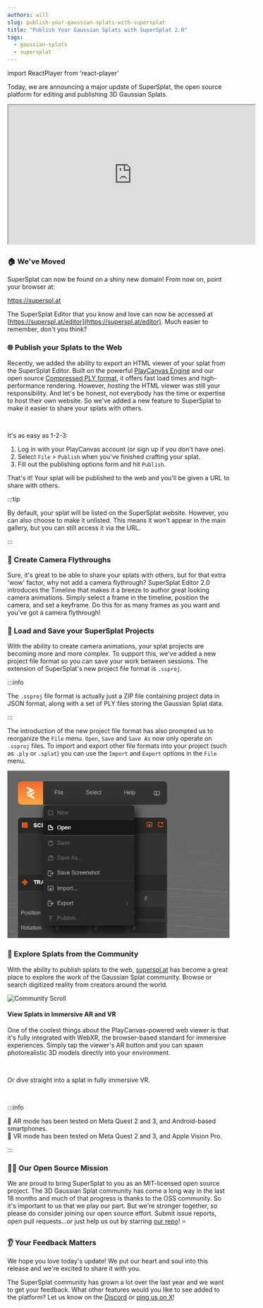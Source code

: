 ```yaml
---
authors: will
slug: publish-your-gaussian-splats-with-supersplat
title: "Publish Your Gaussian Splats with SuperSplat 2.0"
tags:
  - gaussian-splats
  - supersplat
---
```


import ReactPlayer from 'react-player'

Today, we are announcing a major update of SuperSplat, the open source platform for editing and publishing 3D Gaussian Splats.

<div className="iframe-container">
    <iframe loading="lazy" width="560" height="315" src="https://www.youtube.com/embed/eLi_HVoHjrk" title="YouTube video player" allow="accelerometer; autoplay; clipboard-write; encrypted-media; gyroscope; picture-in-picture" allowfullscreen></iframe>
</div>

### 🏠 We've Moved

SuperSplat can now be found on a shiny new domain! From now on, point your browser at:

<div style={{ textAlign: 'center' }}>
  <a href="https://superspl.at" style={{ fontSize: '2rem', fontWeight: 'bold', textDecoration: 'none' }}>
    https://superspl.at
  </a>
</div>

The SuperSplat Editor that you know and love can now be accessed at [https://superspl.at/editor](https://superspl.at/editor). Much easier to remember, don't you think?

### 🌐 Publish your Splats to the Web

Recently, we added the ability to export an HTML viewer of your splat from the SuperSplat Editor. Built on the powerful [PlayCanvas Engine](https://github.com/playcanvas/engine) and our open source [Compressed PLY format](/compressing-gaussian-splats#compressed-ply-format), it offers fast load times and high-performance rendering. However, _hosting_ the HTML viewer was still your responsibility. And let's be honest, not everybody has the time or expertise to host their own website. So we've added a new feature to SuperSplat to make it easier to share your splats with others.

<ReactPlayer muted={true} controls url="/img/supersplat2-publish-1080p-social-60fps.mp4" />

<br />

It's as easy as 1-2-3:

1. Log in with your PlayCanvas account (or sign up if you don't have one).
2. Select `File` > `Publish` when you've finished crafting your splat.
3. Fill out the publishing options form and hit `Publish`.

That's it! Your splat will be published to the web and you'll be given a URL to share with others.

:::tip

By default, your splat will be listed on the SuperSplat website. However, you can also choose to make it unlisted. This means it won't appear in the main gallery, but you can still access it via the URL.

:::

### 🎥 Create Camera Flythroughs

Sure, it's great to be able to share your splats with others, but for that extra 'wow' factor, why not add a camera flythrough? SuperSplat Editor 2.0 introduces the Timeline that makes it a breeze to author great looking camera animations. Simply select a frame in the timeline, position the camera, and set a keyframe. Do this for as many frames as you want and you've got a camera flythrough!

<ReactPlayer muted={true} controls url="/img/supersplat2-camera-animation-720p-social-60fps.mp4" />

### 📄 Load and Save your SuperSplat Projects

With the ability to create camera animations, your splat projects are becoming more and more complex. To support this, we've added a new project file format so you can save your work between sessions. The extension of SuperSplat's new project file format is `.ssproj`.

:::info

The `.ssproj` file format is actually just a ZIP file containing project data in JSON format, along with a set of PLY files storing the Gaussian Splat data.

:::

The introduction of the new project file format has also prompted us to reorganize the `File` menu. `Open`, `Save` and `Save As` now only operate on `.ssproj` files. To import and export other file formats into your project (such as `.ply` or `.splat`) you can use the `Import` and `Export` options in the `File` menu.

![File Menu](/img/supersplat-file-menu.png)

### 👥 Explore Splats from the Community

With the ability to publish splats to the web, [superspl.at](https://superspl.at) has become a great place to explore the work of the Gaussian Splat community. Browse or search digitized reality from creators around the world.

![Community Scroll](/img/supersplat2-community-scroll.gif)

#### View Splats in Immersive AR and VR

One of the coolest things about the PlayCanvas-powered web viewer is that it's fully integrated with WebXR, the browser-based standard for immersive experiences. Simply tap the viewer's AR button and you can spawn photorealistic 3D models directly into your environment.

<ReactPlayer muted={true} controls url="/img/supersplat2-ar-quest3.mp4" />

<br />

Or dive straight into a splat in fully immersive VR.

<ReactPlayer muted={true} controls url="/img/supersplat2-vr-avp.mp4" />

<br />

:::info

🤳 AR mode has been tested on Meta Quest 2 and 3, and Android-based smartphones.  
🥽 VR mode has been tested on Meta Quest 2 and 3, and Apple Vision Pro.

:::

### 👨‍💻 Our Open Source Mission

We are proud to bring SuperSplat to you as an MIT-licensed open source project. The 3D Gaussian Splat community has come a long way in the last 18 months and much of that progress is thanks to the OSS community. So it's important to us that we play our part. But we're stronger together, so please do consider joining our open source effort. Submit issue reports, open pull requests...or just help us out by starring [our repo](https://github.com/playcanvas/supersplat)! ⭐

### 👂 Your Feedback Matters

We hope you love today's update! We put our heart and soul into this release and we're excited to share it with you.

The SuperSplat community has grown a lot over the last year and we want to get your feedback. What other features would you like to see added to the platform? Let us know on the [Discord](https://discord.com/invite/T3pnhRTTAY) or [ping us on X](https://x.com/playcanvas)!
